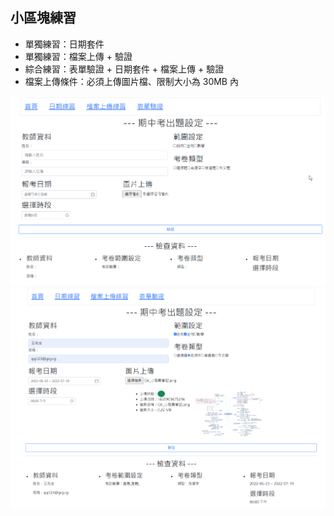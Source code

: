 <h2>小區塊練習</h2>
  <ul>
    <li>單獨練習：日期套件</li>
    <li>單獨練習：檔案上傳 + 驗證</li>
    <li>綜合練習：表單驗證 + 日期套件 + 檔案上傳 + 驗證</li>
    <li>檔案上傳條件：必須上傳圖片檔、限制大小為 30MB 內</li>
  </ul>
  <img src="https://github.com/MizuYang/small-scale-practice/blob/main/src/assets/images/%E5%A1%AB%E5%AF%AB%E5%89%8D.png?raw=true" alt="表單填寫前的圖片">
  <img src="https://github.com/MizuYang/small-scale-practice/blob/main/src/assets/images/%E5%A1%AB%E5%AF%AB%E5%AE%8C%E7%95%A2.png?raw=true" alt="表單填寫後的圖片">

